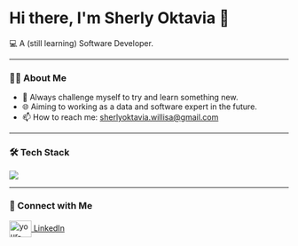 # Hi there, I'm Sherly Oktavia  👋

<!-- <p align="center">
  <img src="https://media.giphy.com/media/v1.Y2lkPTc5MGI3NjExZG16NmV5c3g4cGc1b2c4eDJja3c1Znc1bXNhc3F6b2ZmeWJ3aWd0dyZlcD12MV9pbnRlcm5hbF9naWZfYnlfaWQmY3Q9Zw/2IudUHdI0lDiKsZEeb/giphy.gif" width="300" />
</p> -->

 💻 A (still learning) Software Developer. 

---

### 👩‍💻 About Me
* 🔧 Always challenge myself to try and learn something new.
* 🌐 Aiming to working as a data and software expert in the future.
* 📫 How to reach me: sherlyoktavia.willisa@gmail.com

---

### 🛠️ Tech Stack

<p align="left">
  <a href="https://skillicons.dev">
    <img src="https://skillicons.dev/icons?i=html,css,react,r,python,c,flutter" />
  </a>
</p>

---

### 🤝 Connect with Me

<p align="left">
    <a href="https://www.linkedin.com/in/%20sherly-oktavia-willisa-681313224" target=""><img align="center" src="https://raw.githubusercontent.com/rahuldkjain/github-profile-readme-generator/master/src/images/icons/Social/linked-in-alt.svg" alt="your-linkedin-profile" height="30" width="40" /> LinkedIn
</p>
